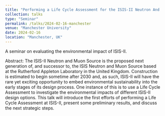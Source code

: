 ```yaml
---
title: "Performing a Life Cycle Assessment for the ISIS-II Neutron And Muon Source"
collection: talks
type: "Seminar"
permalink: /talks/2024-02-16-manchester
venue: "Manchester University"
date: 2024-02-16
location: "Manchester, UK"
---
```


A seminar on evaluating the environmental impact of ISIS-II.

Abstract: 
The ISIS-II Neutron and Muon Source is the proposed next generation of, and successor to, the ISIS Neutron and Muon Source based at the Rutherford Appleton Laboratory in the United Kingdom. Construction is estimated to begin sometime after 2030 and, as such, ISIS-II will have the rare yet exciting opportunity to embed environmental sustainability into the early stages of its design process. One instance of this is to use a Life Cycle Assessment to investigate the environmental impacts of different ISIS-II design options. This talk will introduce the first efforts of performing a Life Cycle Assessment at ISIS-II, present some preliminary results, and discuss the next strategic steps.
